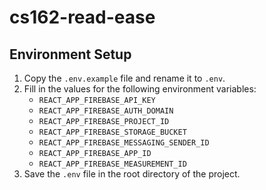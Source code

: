 # cs162-read-ease


## Environment Setup
1. Copy the `.env.example` file and rename it to `.env`.
2. Fill in the values for the following environment variables:
   - `REACT_APP_FIREBASE_API_KEY`
   - `REACT_APP_FIREBASE_AUTH_DOMAIN`
   - `REACT_APP_FIREBASE_PROJECT_ID`
   - `REACT_APP_FIREBASE_STORAGE_BUCKET`
   - `REACT_APP_FIREBASE_MESSAGING_SENDER_ID`
   - `REACT_APP_FIREBASE_APP_ID`
   - `REACT_APP_FIREBASE_MEASUREMENT_ID`
3. Save the `.env` file in the root directory of the project.
